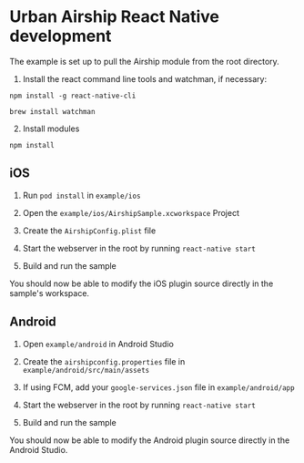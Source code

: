 # Urban Airship React Native development

The example is set up to pull the Airship module from the root directory.

1) Install the react command line tools and watchman, if necessary:

```
npm install -g react-native-cli
```

```
brew install watchman
```

2) Install modules

```
npm install
```

## iOS

1) Run `pod install` in `example/ios`

2) Open the `example/ios/AirshipSample.xcworkspace` Project

3) Create the `AirshipConfig.plist` file

4) Start the webserver in the root by running `react-native start`

5) Build and run the sample

You should now be able to modify the iOS plugin source
directly in the sample's workspace.

## Android

1) Open `example/android` in Android Studio

2) Create the `airshipconfig.properties` file in `example/android/src/main/assets`

3) If using FCM, add your `google-services.json` file in `example/android/app`

4) Start the webserver in the root by running `react-native start`

5) Build and run the sample

You should now be able to modify the Android plugin source directly in the Android Studio.


